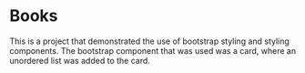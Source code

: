 # Books
This is a project that demonstrated the use of bootstrap styling and styling components. The bootstrap component that was used was a card, where an unordered list was added to the card.
